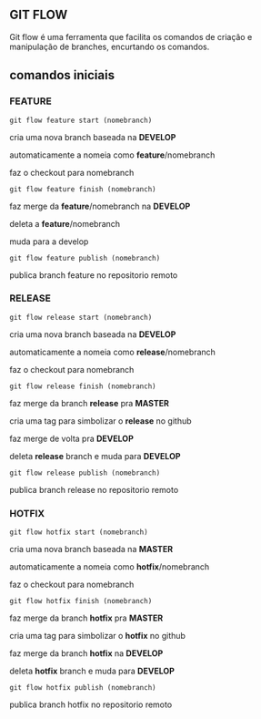 ## GIT FLOW

Git flow é uma ferramenta que facilita os comandos de criação e manipulação de branches, encurtando os comandos.

## comandos iniciais
### FEATURE

    git flow feature start (nomebranch)

cria uma nova branch baseada na **DEVELOP**

automaticamente a nomeia como **feature**/nomebranch

faz o checkout para nomebranch

    git flow feature finish (nomebranch)

faz merge da **feature**/nomebranch na **DEVELOP**

deleta a **feature**/nomebranch

muda para a develop

    git flow feature publish (nomebranch)

publica branch feature no repositorio remoto

### RELEASE

    git flow release start (nomebranch)

cria uma nova branch baseada na **DEVELOP**

automaticamente a nomeia como **release**/nomebranch

faz o checkout para nomebranch

    git flow release finish (nomebranch)

faz merge da branch **release** pra **MASTER**

cria uma tag para simbolizar o **release** no github

faz merge de volta pra **DEVELOP**

deleta **release** branch e muda para **DEVELOP**

    git flow release publish (nomebranch)

publica branch release no repositorio remoto

### HOTFIX

    git flow hotfix start (nomebranch)

cria uma nova branch baseada na **MASTER**

automaticamente a nomeia como **hotfix**/nomebranch

faz o checkout para nomebranch

    git flow hotfix finish (nomebranch)

faz merge da branch **hotfix** pra **MASTER**

cria uma tag para simbolizar o **hotfix** no github

faz merge da branch **hotfix** na **DEVELOP**

deleta **hotfix** branch e muda para **DEVELOP**

    git flow hotfix publish (nomebranch)

publica branch hotfix no repositorio remoto